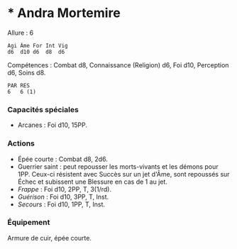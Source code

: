 # * Andra Mortemire

Allure : 6

	Agi	Âme	For	Int	Vig
	d6	d10	d6	d8	d6

Compétences : Combat d8, Connaissance (Religion) d6, Foi d10, Perception d6, Soins d8.

	PAR	RES
	6	6 (1)

### Capacités spéciales
- Arcanes : Foi d10, 15PP.

### Actions
- Épée courte : Combat d8, 2d6.
- Guerrier saint : peut repousser les morts-vivants et les démons pour 1PP. Ceux-ci résistent avec Succès sur un jet d'Âme, sont repoussés sur Échec et subissent une Blessure en cas de 1 au jet.
- _Frappe_ : Foi d10, 2PP, T, 3(1/rd).
- _Guérison_ : Foi d10, 3PP, T, Inst.
- _Secours_ : Foi d10, 1PP, T, Inst.

### Équipement
Armure de cuir, épée courte.
